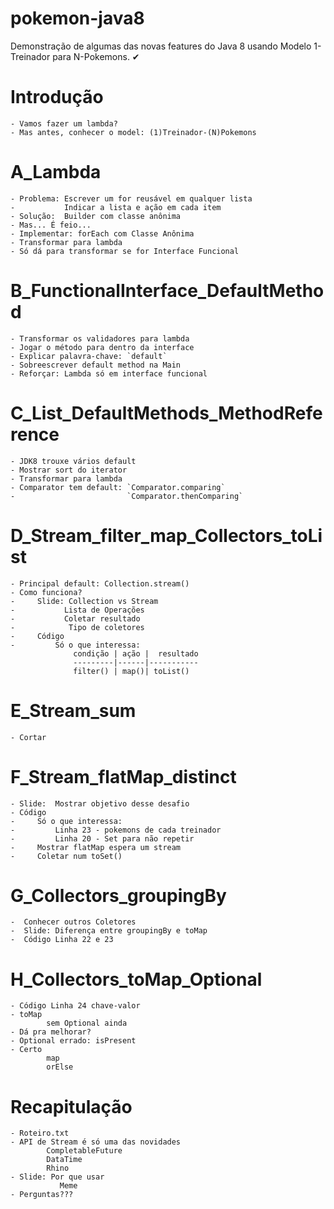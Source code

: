 # pokemon-java8
Demonstração de algumas das novas features do Java 8 usando Modelo 1-Treinador para N-Pokemons.
✔
# Introdução
    - Vamos fazer um lambda?
    - Mas antes, conhecer o model: (1)Treinador-(N)Pokemons
# A_Lambda
    - Problema: Escrever um for reusável em qualquer lista
    -           Indicar a lista e ação em cada item
    - Solução:  Builder com classe anônima
    - Mas... É feio...
    - Implementar: forEach com Classe Anônima
    - Transformar para lambda
    - Só dá para transformar se for Interface Funcional
# B_FunctionalInterface_DefaultMethod
    - Transformar os validadores para lambda
    - Jogar o método para dentro da interface
    - Explicar palavra-chave: `default`
    - Sobreescrever default method na Main
    - Reforçar: Lambda só em interface funcional
# C_List_DefaultMethods_MethodReference
    - JDK8 trouxe vários default
    - Mostrar sort do iterator
    - Transformar para lambda
    - Comparator tem default: `Comparator.comparing`
    -                         `Comparator.thenComparing`
# D_Stream_filter_map_Collectors_toList
    - Principal default: Collection.stream()
    - Como funciona?
    -     Slide: Collection vs Stream
    -           Lista de Operações
    -           Coletar resultado
    -            Tipo de coletores
    -     Código
    -         Só o que interessa:
                  condição | ação |  resultado
                  ---------|------|-----------
                  filter() | map()| toList()
# E_Stream_sum
    - Cortar
# F_Stream_flatMap_distinct
    - Slide:  Mostrar objetivo desse desafio
    - Código
    -     Só o que interessa:
    -         Linha 23 - pokemons de cada treinador
    -         Linha 20 - Set para não repetir
    -     Mostrar flatMap espera um stream
    -     Coletar num toSet()
# G_Collectors_groupingBy
    -  Conhecer outros Coletores
    -  Slide: Diferença entre groupingBy e toMap
    -  Código Linha 22 e 23
# H_Collectors_toMap_Optional
    - Código Linha 24 chave-valor
    - toMap
            sem Optional ainda
    - Dá pra melhorar?
    - Optional errado: isPresent
    - Certo
            map
            orElse
# Recapitulação
    - Roteiro.txt
    - API de Stream é só uma das novidades
            CompletableFuture
            DataTime
            Rhino
    - Slide: Por que usar
               Meme
    - Perguntas???
